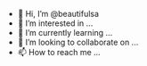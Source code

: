 - 👋 Hi, I’m @beautifulsa
- 👀 I’m interested in ...
- 🌱 I’m currently learning ...
- 💞️ I’m looking to collaborate on ...
- 📫 How to reach me ...

<!---
beautifulsa/beautifulsa is a ✨ special ✨ repository because its `README.md` (this file) appears on your GitHub profile.
You can click the Preview link to take a look at your changes.
--->
